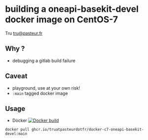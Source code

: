 # building a oneapi-basekit-devel docker image on CentOS-7

Tru <tru@pasteur.fr>

## Why ?
- debugging a gitlab build failure

## Caveat
- playground, use at your own risk!
- `:main` tagged docker image

## Usage
- Docker [![Docker build](https://github.com/truatpasteurdotfr/docker-c7-oneapi-basekit-devel/actions/workflows/docker-publish.yml/badge.svg)](https://github.com/truatpasteurdotfr/docker-c7-oneapi-basekit-devel/actions/workflows/docker-publish.yml)
```
docker pull ghcr.io/truatpasteurdotfr/docker-c7-oneapi-basekit-devel:main
```

